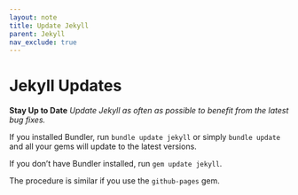 ```yaml
---
layout: note
title: Update Jekyll
parent: Jekyll
nav_exclude: true
---
```


# Jekyll Updates
**Stay Up to Date**
*Update Jekyll as often as possible to benefit from the latest bug fixes.*

If you installed Bundler, run `bundle update jekyll` or simply `bundle update` and all your gems will update to the latest versions.

If you don’t have Bundler installed, run `gem update jekyll`.

The procedure is similar if you use the `github-pages` gem.